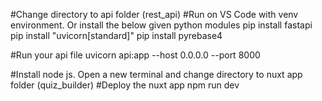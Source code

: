 #Change directory to api folder (rest_api)
#Run on VS Code with venv environment. Or install the below given python modules
pip install fastapi
pip install "uvicorn[standard]"
pip install pyrebase4

#Run your api file
uvicorn api:app --host 0.0.0.0 --port 8000

#Install node js. Open a new terminal and change directory to nuxt app folder (quiz_builder)
#Deploy the nuxt app
npm run dev